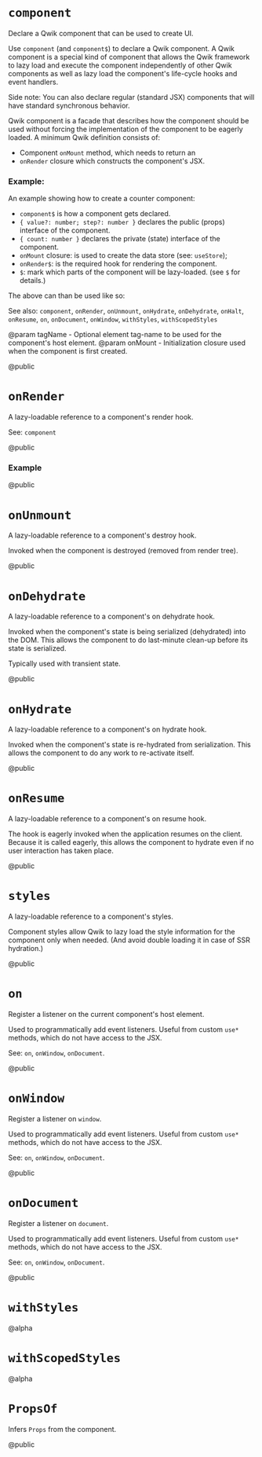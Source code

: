 # `component`

Declare a Qwik component that can be used to create UI.

Use `component` (and `component$`) to declare a Qwik component. A Qwik component is a special kind of component that allows the Qwik framework to lazy load and execute the component independently of other Qwik components as well as lazy load the component's life-cycle hooks and event handlers.

Side note: You can also declare regular (standard JSX) components that will have standard synchronous behavior.

Qwik component is a facade that describes how the component should be used without forcing the implementation of the component to be eagerly loaded. A minimum Qwik definition consists of:

- Component `onMount` method, which needs to return an
- `onRender` closure which constructs the component's JSX.

### Example:

An example showing how to create a counter component:

<docs code="./component.examples.tsx#component"/>

- `component$` is how a component gets declared.
- `{ value?: number; step?: number }` declares the public (props) interface of the component.
- `{ count: number }` declares the private (state) interface of the component.
- `onMount` closure: is used to create the data store (see: `useStore`);
- `onRender$`: is the required hook for rendering the component.
- `$`: mark which parts of the component will be lazy-loaded. (see `$` for details.)

The above can than be used like so:

<docs code="./component.examples.tsx#component-usage"/>

See also: `component`, `onRender`, `onUnmount`, `onHydrate`, `onDehydrate`, `onHalt`, `onResume`, `on`, `onDocument`, `onWindow`, `withStyles`, `withScopedStyles`

@param tagName - Optional element tag-name to be used for the component's host element.
@param onMount - Initialization closure used when the component is first created.

@public

# `onRender`

A lazy-loadable reference to a component's render hook.

See: `component`

@public

### Example

<docs code="./component.examples.tsx#on-render"/>

@public

# `onUnmount`

A lazy-loadable reference to a component's destroy hook.

Invoked when the component is destroyed (removed from render tree).

@public

# `onDehydrate`

A lazy-loadable reference to a component's on dehydrate hook.

Invoked when the component's state is being serialized (dehydrated) into the DOM. This allows the component to do last-minute clean-up before its state is serialized.

Typically used with transient state.

@public

# `onHydrate`

A lazy-loadable reference to a component's on hydrate hook.

Invoked when the component's state is re-hydrated from serialization. This allows the component to do any work to re-activate itself.

@public

# `onResume`

A lazy-loadable reference to a component's on resume hook.

The hook is eagerly invoked when the application resumes on the client. Because it is called eagerly, this allows the component to hydrate even if no user interaction has taken place.

@public

# `styles`

A lazy-loadable reference to a component's styles.

Component styles allow Qwik to lazy load the style information for the component only when needed. (And avoid double loading it in case of SSR hydration.)

@public

# `on`

Register a listener on the current component's host element.

Used to programmatically add event listeners. Useful from custom `use*` methods, which do not have access to the JSX.

See: `on`, `onWindow`, `onDocument`.

@public

# `onWindow`

Register a listener on `window`.

Used to programmatically add event listeners. Useful from custom `use*` methods, which do not have access to the JSX.

See: `on`, `onWindow`, `onDocument`.

@public

# `onDocument`

Register a listener on `document`.

Used to programmatically add event listeners. Useful from custom `use*` methods, which do not have access to the JSX.

See: `on`, `onWindow`, `onDocument`.

@public

# `withStyles`

@alpha

# `withScopedStyles`

@alpha

# `PropsOf`

Infers `Props` from the component.

<docs code="./component.examples.tsx#component-usage"/>

@public
